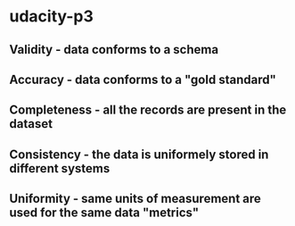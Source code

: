 # udacity-p3

## Validity - data conforms to a schema
## Accuracy - data conforms to a "gold standard"
## Completeness - all the records are present in the dataset
## Consistency - the data is uniformely stored in different systems
## Uniformity - same units of measurement are used for the same data "metrics"
